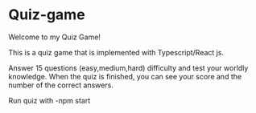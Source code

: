 # Quiz-game

Welcome to my Quiz Game!

This is a quiz game that is implemented with Typescript/React js.

Answer 15 questions (easy,medium,hard) difficulty and test your worldly knowledge. When the quiz is finished, you can see your score and the number of the correct answers.

Run quiz with -npm start
